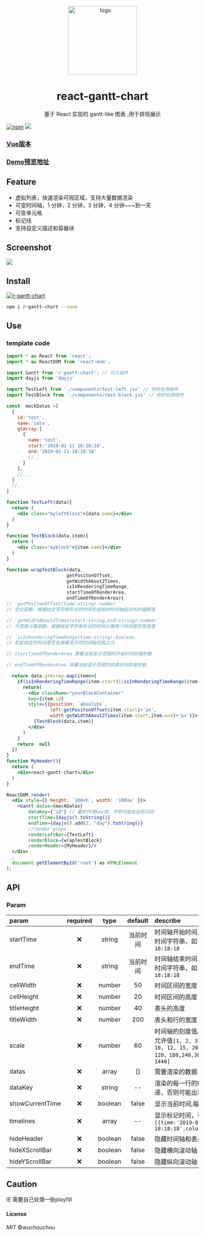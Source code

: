 <p align="center"><img src="https://raw.githubusercontent.com/w1301625107/vue-gantt-chart/master/screenshot/icon.png" alt="logo" width="180"></p>
<h1 align="center">react-gantt-chart</h1>
<p align="center">基于 React   实现的 gantt-like 图表 ,用于排班展示</p>
<p align="center"></p>

[![npm](https://img.shields.io/npm/v/r-gantt-chart.svg)](https://www.npmjs.com/package/r-gantt-chart)
![](https://img.shields.io/badge/license-MIT-000000.svg)

### [Vue版本](https://github.com/w1301625107/Vue-Gantt-chart)

### [Demo预览地址](https://w1301625107.github.io/Demo-React-Gantt-Chart/build/index)

## Feature

- 虚拟列表，快速渲染可视区域，支持大量数据渲染
- 可变时间轴，1 分钟，2 分钟，3 分钟，4 分钟~~~到一天
- 可变单元格
- 标记线
- 支持自定义描述和容器块

## Screenshot

![](https://raw.githubusercontent.com/w1301625107/vue-gantt-chart/master/screenshot/page1.png)

## Install 
[![r-gantt-chart](https://nodei.co/npm/r-gantt-chart.png)](https://npmjs.org/package/r-gantt-chart)

``` bash
npm i r-gantt-chart --save
```

## Use

### template code

```jsx
import * as React from 'react';
import * as ReactDOM from 'react-dom';

import Gantt from 'r-gantt-chart'; // 引入组件
import dayjs from 'dayjs'

import TestLeft from './components/test-left.jsx' // 你的左侧组件
import TestBlock from './components/test-block.jsx' // 你的右侧组件

const  mockDatas =[
  {
    id:'test', 
    name:'sala',
    gtArray:[ 
      {
        name:'test', 
        start:'2019-01-11 18:18:18',
        end:'2019-01-11 18:18:18'
        //...
      }
    ]，
    //...
  }
  //...
]

function TestLeft(data){
  return (
    <div class="myleftblock">{data.name}</div>
  )
}

function TestBlock(data,item){
  return (
    <div class="myblock">{item.name}</div>
  )
}

function wrapTestBlock(data,
                      getPositonOffset,
                      getWidthAbout2Times,
                      isInRenderingTimeRange,
                      startTimeOfRenderArea,
                      endTimeOfRenderArea){
// `getPositonOffset(time:string):number `
// 定位函数，根据给定字符串形式的时间生成相对时间轴起点的的偏移值

// `getWidthAbout2Times(start:string,end:string):number`
// 为宽度计算函数，根据给定字符串形式的时间计算两个时间差的宽度值

// `isInRenderingTimeRange(time:string):boolean`
// 判定给定的时间是否在屏幕显示的时间轴范围之内

// startTimeOfRenderArea 屏幕当前显示范围的开始时间的毫秒数

// endTimeOfRenderArea 屏幕当前显示范围的结束时间的毫秒数

  return data.gtArray.map(item=>{
    if(isInRenderingTimeRange(item.start)||isInRenderingTimeRange(item.end)){
      return(
        <div className="yourBlockContainer"
        key={item.id}
        style={{position: `absolute`,
                left:getPositonOffset(item.start)+'px',
                width:getWidthAbout2Times(item.start,item.end)+'px'}}>
          {TestBlock(data,item)}
        </div>
      )
    }
    return  null
  })
}
function MyHeader(){
  return (
    <div>react-gantt-chart</div>
  )
}

ReactDOM.render(
  <div style={{ height: `100vh`, width: '100vw' }}>
    <Gantt datas={mockDatas}
        dataKey={"id"} // 最好传递key值，不然可能会出现闪动
        startTime={dayjs().toString()}
        endTime={dayjs().add(2, "day").toString()}
        //render props
        renderLeftBar={TestLeft}
        renderBlock={wrapTestBlock}
        renderHeader={MyHeader}/>
  </div>
  ,
  document.getElementById('root') as HTMLElement
);
```

## API

<style>
.param table th:first-of-type {
	width: 100px;
}
.param table th:nth-of-type(2) {
	width: 100px;
}
.param table th:nth-of-type(4) {
	width: 100px;
}
</style>

<div class="param">

### Param

| param            | required | type  | default | describe                                   |
| :-------------- | :------: | :-----: | :----: | :---- |
| startTime       |    ❌     | string  |   当前时间   | 时间轴开始时间，需为合法的时间字符串，如：`2019-01-11 18:18:18`|
| endTime         |    ❌     | string  |   当前时间   | 时间轴结束时间，需为合法的时间字符串，如：`2019-01-11 18:18:18`|
| cellWidth       |    ❌     | number  |   50   | 时间区间的宽度 |
| cellHeight      |    ❌     | number  |   20   | 时间区间的高度 |
| titleHeight     |    ❌     | number  |   40   | 表头的高度    |
| titleWidth      |    ❌     | number  |  200   | 表头和行的宽度 |
| scale           |    ❌     | number  |   60   | 时间轴的刻度值。单位:分钟，允许值`[1, 2, 3, 4, 5, 6, 10, 12, 15, 20, 30, 60, 120，180,240,360, 720, 1440] `                                   |
| datas           |    ❌     |  array  |   []   | 需要渲染的数据 |
| dataKey         |    ❌     | string  |   --   | 渲染的每一行的key ，最好传递，否则可能出现闪动 |
| showCurrentTime |    ❌     | boolean | false  | 显示当前时间,每秒钟更新  |
| timelines       |    ❌     |  array  |   --   | 显示标记时间，有特殊格式 ``` [{time:'2019-01-11 18:18:18',color:'#00000'}]```                                                                      |
| hideHeader |    ❌     | boolean  |   false   | 隐藏时间轴和表头 |
| hideXScrollBar |    ❌     | boolean  |   false   | 隐藏横向滚动轴 |
| hideYScrollBar |    ❌     | boolean  |   false   | 隐藏纵向滚动轴 |


</div>

<style>
.event table th:first-of-type {
	width: 100px;
}
.event table th:nth-of-type(2) {
	width: 100px;
}
.event table th:nth-of-type(3) {
	width: 300px;
}
</style>


## Caution
IE 需要自己处理一些ployfill


#### License

_MIT_ ©wuchouchou